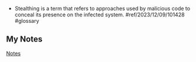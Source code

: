 - Stealthing is a term that refers to approaches used by malicious code to conceal its presence on the infected system. #ref/2023/12/09/101428 #glossary
## My Notes
[Notes](mynotes/stealthing-notes.md)
